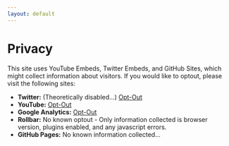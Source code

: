 ```yaml
---
layout: default
---
```


# Privacy

This site uses YouTube Embeds, Twitter Embeds, and GitHub Sites, which might collect information about
visitors. If you would like to optout, please visit the following sites:

 * **Twitter:** (Theoretically disabled...) [Opt-Out](https://support.twitter.com/articles/20169453)
 * **YouTube:** [Opt-Out](https://support.google.com/ads/answer/2662922?hl=en)
 * **Google Analytics:** [Opt-Out](https://tools.google.com/dlpage/gaoptout)
 * **Rollbar:** No known optout - Only information collected is browser version, plugins enabled, and any javascript errors.
 * **GitHub Pages:** No known information collected...
